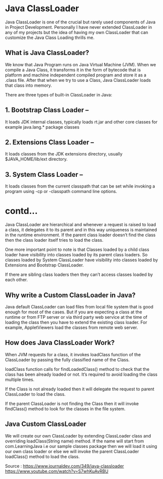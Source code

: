 # Java ClassLoader
Java ClassLoader is one of the crucial but rarely used components of Java in Project Development. 
Personally I have never extended ClassLoader in any of my projects but the idea of having my own ClassLoader 
that can customize the Java Class Loading thrills me.

## What is Java ClassLoader?
We know that Java Program runs on Java Virtual Machine (JVM). When we compile a Java Class, 
it transforms it in the form of bytecode that is platform and machine independent compiled program and 
store it as a .class file. 
After that when we try to use a Class, Java ClassLoader loads that class into memory.

There are three types of built-in ClassLoader in Java:

## 1. Bootstrap Class Loader – 
It loads JDK internal classes, typically loads rt.jar and other core classes for example java.lang.* package classes

## 2. Extensions Class Loader – 
It loads classes from the JDK extensions directory, usually $JAVA_HOME/lib/ext directory.

## 3. System Class Loader – 
It loads classes from the current classpath that can be set 
while invoking a program using -cp or -classpath command line options.

# contd...
Java ClassLoader are hierarchical and whenever a request is raised to load a class, 
it delegates it to its parent and in this way uniqueness is maintained in the runtime environment. 
If the parent class loader doesn’t find the class then the class loader itself tries to load the class.

One more important point to note is that Classes loaded by a child class loader have visibility into classes loaded
by its parent class loaders. So classes loaded by System ClassLoader have visibility into classes 
loaded by Extensions and Bootstrap ClassLoader.

If there are sibling class loaders then they can’t access classes loaded by each other.

## Why write a Custom ClassLoader in Java?
Java default ClassLoader can load files from local file system that is good enough for most of the cases. 
But if you are expecting a class at the runtime or from FTP server or via third party web service at the time of 
loading the class then you have to extend the existing class loader. 
For example, AppletViewers load the classes from remote web server.

## How does Java ClassLoader Work?
When JVM requests for a class, it invokes loadClass function of the ClassLoader by passing the fully classified 
name of the Class.

loadClass function calls for findLoadedClass() method to check that the class has been already loaded or not. 
It’s required to avoid loading the class multiple times.

If the Class is not already loaded then it will delegate the request to parent ClassLoader to load the class.

If the parent ClassLoader is not finding the Class then it will invoke findClass() method to look for the 
classes in the file system.

## Java Custom ClassLoader
We will create our own ClassLoader by extending ClassLoader class and overriding loadClass(String name) method. 
If the name will start from com.LearningJava i.e our sample classes package then we will load it using our own class loader 
or else we will invoke the parent ClassLoader loadClass() method to load the class.


Source :
https://www.journaldev.com/349/java-classloader                                                                              
https://www.youtube.com/watch?v=S7whKuAvRBU                                                                                                                                                            


